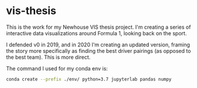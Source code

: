 # vis-thesis

This is the work for my Newhouse VIS thesis project. I'm creating a series of interactive data visualizations around Formula 1, looking back on the sport.

I defended v0 in 2019, and in 2020 I'm creating an updated version, framing the story more specifically as finding the best driver pairings (as opposed to the best team). This is more direct.

The command I used for my conda env is:

```bash
conda create --prefix ./env/ python=3.7 jupyterlab pandas numpy
```

